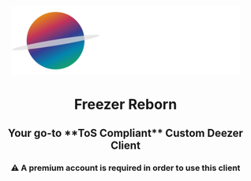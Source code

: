 <div align="center">
<img src="https://github.com/SaturnMusic/.github/blob/main/banner.png?raw=true" alt="Logo" width="463" height="139.47">
<br>
<h1>Freezer Reborn</h1>
<h2>Your go-to **ToS Compliant** Custom Deezer Client</h2>
<h3>⚠️ A premium account is required in order to use this client</h3>
</div>
